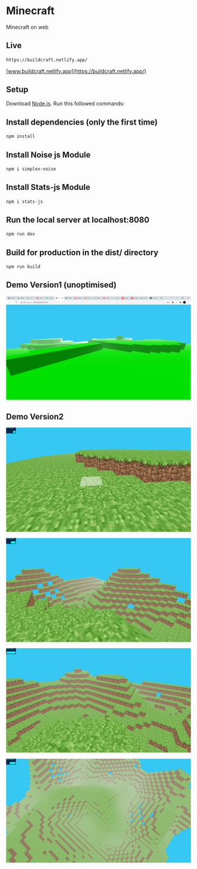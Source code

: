 # Minecraft
 Minecraft on web
## Live
```sh
https://buildcraft.netlify.app/
```
[www.buildcraft.netlify.app](https://buildcraft.netlify.app/)

## Setup
Download [Node.js](https://nodejs.org/en/download/).
Run this followed commands:


## Install dependencies (only the first time)
```sh
npm install
```
## Install Noise js Module
```sh
npm i simplex-noise
```
## Install Stats-js Module
```sh
npm i stats-js
```
## Run the local server at localhost:8080
```sh
npm run dev
```
## Build for production in the dist/ directory
```sh
npm run build
```
## Demo Version1 (unoptimised)
![alt text](https://raw.githubusercontent.com/wroetoshaw/Minecraft/main/static/demo/version1.png)

## Demo Version2 
![alt text](https://raw.githubusercontent.com/wroetoshaw/Minecraft/main/static/demo/version2.png)

![alt text](https://raw.githubusercontent.com/wroetoshaw/Minecraft/main/static/demo/world.png)

![alt text](https://raw.githubusercontent.com/wroetoshaw/Minecraft/main/static/demo/terrain.png)

![alt text](https://raw.githubusercontent.com/wroetoshaw/Minecraft/main/static/demo/renderdistance.png)
